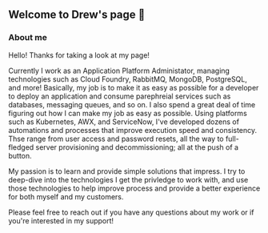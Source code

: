 ## Welcome to Drew's page 👋

<!--
- [About me](#about-me)
--->

### About me

Hello! Thanks for taking a look at my page!

Currently I work as an Application Platform Administator, managing technologies such as Cloud Foundry, RabbitMQ, MongoDB, PostgreSQL, and more! Basically, my job is to make it as easy as possible for a developer to deploy an application and consume parephreial services such as databases, messaging queues, and so on. I also spend a great deal of time figuring out how I can make my job as easy as possible. Using platforms such as Kubernetes, AWX, and ServiceNow, I've developed dozens of automations and processes that improve execution speed and consistency. Thse range from user access and password resets, all the way to full-fledged server provisioning and decommissioning; all at the push of a button.

My passion is to learn and provide simple solutions that impress. I try to deep-dive into the technologies I get the privledge to work with, and use those technologies to help improve process and provide a better experience for both myself and my customers.

Please feel free to reach out if you have any questions about my work or if you're interested in my support!


<!--
**drewburr/drewburr** is a ✨ _special_ ✨ repository because its `README.md` (this file) appears on your GitHub profile.

Here are some ideas to get you started:

- 🔭 I’m currently working on ...
- 🌱 I’m currently learning ...
- 👯 I’m looking to collaborate on ...
- 🤔 I’m looking for help with ...
- 💬 Ask me about ...
- 📫 How to reach me: ...
- 😄 Pronouns: ...
- ⚡ Fun fact: ...
-->
